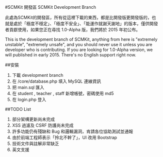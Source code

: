 #SCMKit 開發區 SCMKit Development Branch

此處為SCMKit的開發區，所有從這裡下載的東西，都是比開發版更開發版的，也就是處於「極度不穩定」、「極度不安全」、「能運作就謝天謝地」的版本，僅供開發者貢獻使用，如果您正在尋找 1.0-Alpha 版，我們將於 2015 年初公布。

This is the development branch of SCMKit, anything from here is "extremely unstable", "extremely unsafe", and you should never use it unless you are developer who is contributing. If you are looking for 1.0-Alpha version, we will published in early 2015. There's no English support right now.

##安裝

1. 下載 development branch
2. 在 /core/database.php 填入 MySQL 連線資訊
3. 把 main.sql 匯入
4. 在 student , teacher , staff 新增帳號，密碼使用 md5
5. 在 login.php 登入

##TODO List
1. 部分架構更新尚未完成
2. XSS 過濾及 CSRF 防護尚未完成
3. 許多功能仍有殘缺和 Bug 和邏輯漏洞，肯請各位協助測試並通報
4. 由於前端工程師表示「拎北不幹了」，UI 改用 Bootstrap
5. 技術文件與註解非常缺乏
6. 英文支援
